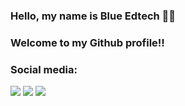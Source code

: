 ### Hello, my name is Blue Edtech 💙️👋

### Welcome to my Github profile!! 

### Social media:
  
  <div>
  <a href="https://www.youtube.com/channel/UCiYPUkMOFS89gxJY4pBe4pw" target="_blank"><img src="https://img.shields.io/badge/YouTube-FF0000?style=for-the-badge&logo=youtube&logoColor=white" target="_blank"></a>
  <a href="https://instagram.com/blue_edtech_br" target="_blank"><img src="https://img.shields.io/badge/-Instagram-%23E4405F?style=for-the-badge&logo=instagram&logoColor=white" target="_blank"></a>
  <a href="https://www.linkedin.com/school/blue-edtech/mycompany/" target="_blank"><img src="https://img.shields.io/badge/-LinkedIn-%230077B5?style=for-the-badge&logo=linkedin&logoColor=white" target="_blank"></a>   
</div>
